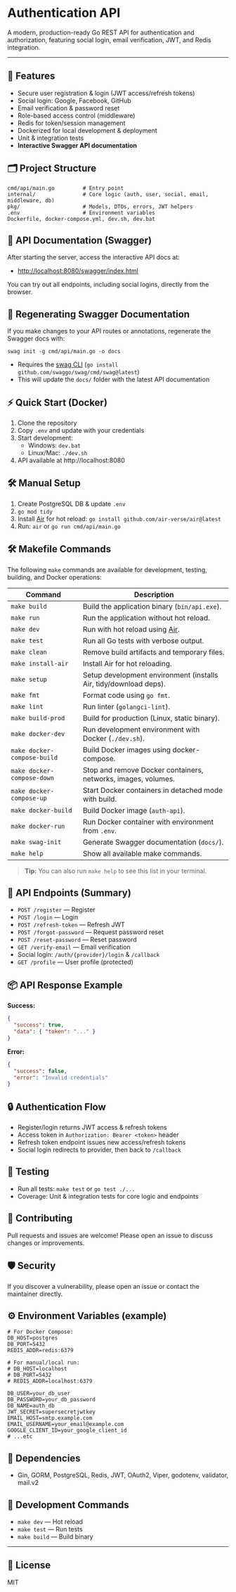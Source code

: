 # Authentication API

A modern, production-ready Go REST API for authentication and authorization, featuring social login, email verification, JWT, and Redis integration.

---

## 🚀 Features
- Secure user registration & login (JWT access/refresh tokens)
- Social login: Google, Facebook, GitHub
- Email verification & password reset
- Role-based access control (middleware)
- Redis for token/session management
- Dockerized for local development & deployment
- Unit & integration tests
- **Interactive Swagger API documentation**

## 🗂️ Project Structure
```
cmd/api/main.go         # Entry point
internal/               # Core logic (auth, user, social, email, middleware, db)
pkg/                    # Models, DTOs, errors, JWT helpers
.env                    # Environment variables
Dockerfile, docker-compose.yml, dev.sh, dev.bat
```

## 📖 API Documentation (Swagger)
After starting the server, access the interactive API docs at:

- [http://localhost:8080/swagger/index.html](http://localhost:8080/swagger/index.html)

You can try out all endpoints, including social logins, directly from the browser.

## 🔄 Regenerating Swagger Documentation
If you make changes to your API routes or annotations, regenerate the Swagger docs with:

```
swag init -g cmd/api/main.go -o docs
```

- Requires the [swag CLI](https://github.com/swaggo/swag) (`go install github.com/swaggo/swag/cmd/swag@latest`)
- This will update the `docs/` folder with the latest API documentation

## ⚡ Quick Start (Docker)
1. Clone the repository
2. Copy `.env` and update with your credentials
3. Start development:
   - Windows: `dev.bat`
   - Linux/Mac: `./dev.sh`
4. API available at http://localhost:8080

## 🛠️ Manual Setup
1. Create PostgreSQL DB & update `.env`
2. `go mod tidy`
3. Install [Air](https://github.com/air-verse/air) for hot reload: `go install github.com/air-verse/air@latest`
4. Run: `air` or `go run cmd/api/main.go`

## 🛠️ Makefile Commands

The following `make` commands are available for development, testing, building, and Docker operations:

| Command                | Description                                                      |
|------------------------|------------------------------------------------------------------|
| `make build`           | Build the application binary (`bin/api.exe`).                    |
| `make run`             | Run the application without hot reload.                          |
| `make dev`             | Run with hot reload using [Air](https://github.com/air-verse/air).|
| `make test`            | Run all Go tests with verbose output.                            |
| `make clean`           | Remove build artifacts and temporary files.                      |
| `make install-air`     | Install Air for hot reloading.                                   |
| `make setup`           | Setup development environment (installs Air, tidy/download deps). |
| `make fmt`             | Format code using `go fmt`.                                      |
| `make lint`            | Run linter (`golangci-lint`).                                    |
| `make build-prod`      | Build for production (Linux, static binary).                     |
| `make docker-dev`      | Run development environment with Docker (`./dev.sh`).             |
| `make docker-compose-build` | Build Docker images using docker-compose.                  |
| `make docker-compose-down`  | Stop and remove Docker containers, networks, images, volumes.|
| `make docker-compose-up`    | Start Docker containers in detached mode with build.        |
| `make docker-build`         | Build Docker image (`auth-api`).                            |
| `make docker-run`           | Run Docker container with environment from `.env`.          |
| `make swag-init`            | Generate Swagger documentation (`docs/`).                   |
| `make help`                 | Show all available make commands.                           |

> **Tip:** You can also run `make help` to see this list in your terminal.

## 🔑 API Endpoints (Summary)
- `POST /register` — Register
- `POST /login` — Login
- `POST /refresh-token` — Refresh JWT
- `POST /forgot-password` — Request password reset
- `POST /reset-password` — Reset password
- `GET /verify-email` — Email verification
- Social login: `/auth/{provider}/login` & `/callback`
- `GET /profile` — User profile (protected)

## 📦 API Response Example
**Success:**
```json
{
  "success": true,
  "data": { "token": "..." }
}
```
**Error:**
```json
{
  "success": false,
  "error": "Invalid credentials"
}
```

## 🔒 Authentication Flow
- Register/login returns JWT access & refresh tokens
- Access token in `Authorization: Bearer <token>` header
- Refresh token endpoint issues new access/refresh tokens
- Social login redirects to provider, then back to `/callback`

## 🧪 Testing
- Run all tests: `make test` or `go test ./...`
- Coverage: Unit & integration tests for core logic and endpoints

## 🤝 Contributing
Pull requests and issues are welcome! Please open an issue to discuss changes or improvements.

## 🛡️ Security
If you discover a vulnerability, please open an issue or contact the maintainer directly.

## ⚙️ Environment Variables (example)
```
# For Docker Compose:
DB_HOST=postgres
DB_PORT=5432
REDIS_ADDR=redis:6379

# For manual/local run:
# DB_HOST=localhost
# DB_PORT=5432
# REDIS_ADDR=localhost:6379

DB_USER=your_db_user
DB_PASSWORD=your_db_password
DB_NAME=auth_db
JWT_SECRET=supersecretjwtkey
EMAIL_HOST=smtp.example.com
EMAIL_USERNAME=your_email@example.com
GOOGLE_CLIENT_ID=your_google_client_id
# ...etc
```

## 🧩 Dependencies
- Gin, GORM, PostgreSQL, Redis, JWT, OAuth2, Viper, godotenv, validator, mail.v2

## 🧪 Development Commands
- `make dev` — Hot reload
- `make test` — Run tests
- `make build` — Build binary

---

## 📄 License
MIT